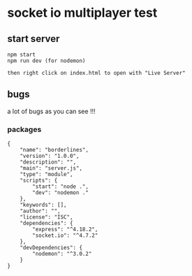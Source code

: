 # socket io multiplayer test

## start server
    npm start
    npm run dev (for nodemon)

    then right click on index.html to open with "Live Server"

## bugs

a lot of bugs as you can see !!!




### packages
    
    {
        "name": "borderlines",
        "version": "1.0.0",
        "description": "",
        "main": "server.js",
        "type": "module",
        "scripts": {
            "start": "node .",
            "dev": "nodemon ."
        },
        "keywords": [],
        "author": "",
        "license": "ISC",
        "dependencies": {
            "express": "^4.18.2",
            "socket.io": "^4.7.2"
        },
        "devDependencies": {
            "nodemon": "^3.0.2"
        }
    }

